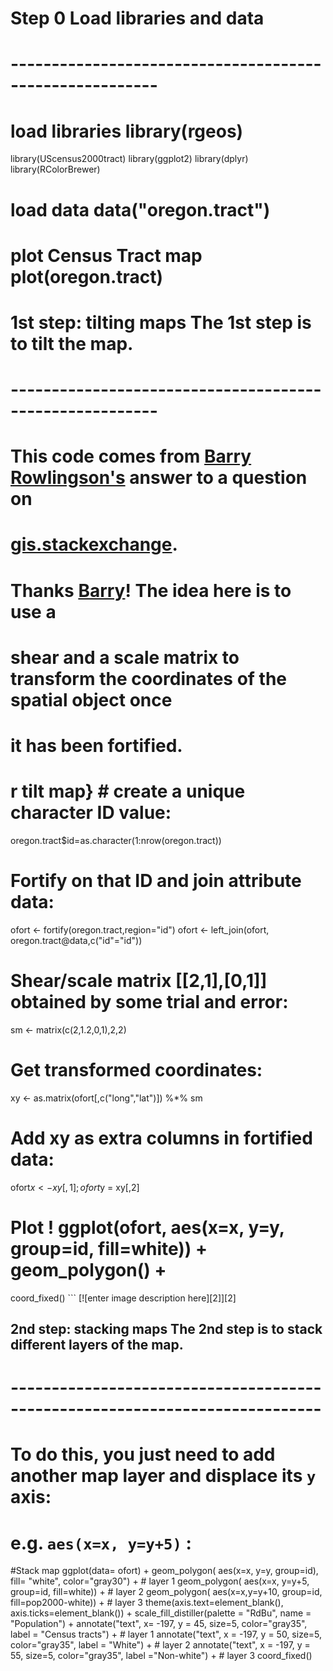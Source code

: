 # Step 0 Load libraries and data
# --------------------------------------------------------

# load libraries library(rgeos) 
library(UScensus2000tract) library(ggplot2) library(dplyr) library(RColorBrewer)

# load data data("oregon.tract")

# plot Census Tract map plot(oregon.tract)


# 1st step: tilting maps The 1st step is to tilt the map. 
# --------------------------------------------------------
# This code comes from [Barry Rowlingson's](http://barry.rowlingson.com/) answer to a question on 
# [gis.stackexchange](http://gis.stackexchange.com/questions/189490/plot-tilted-map-in-r).
# Thanks [Barry](https://twitter.com/geospacedman)! The idea here is to use a 
# shear and a scale matrix to transform the coordinates of the spatial object once
# it has been fortified.

# r tilt map} # create a unique character ID value: 
oregon.tract$id=as.character(1:nrow(oregon.tract))

# Fortify on that ID and join attribute data: 
ofort <- fortify(oregon.tract,region="id")
ofort <- left_join(ofort, oregon.tract@data,c("id"="id"))

# Shear/scale matrix [[2,1],[0,1]] obtained by some trial and error: 
sm <- matrix(c(2,1.2,0,1),2,2)

# Get transformed coordinates:
xy <- as.matrix(ofort[,c("long","lat")]) %*% sm

# Add xy as extra columns in fortified data:
ofort$x <- xy[,1]; ofort$y = xy[,2]

# Plot ! ggplot(ofort, aes(x=x, y=y, group=id, fill=white)) + geom_polygon() +
coord_fixed() ``` [![enter image description here][2]][2]


## 2nd step: stacking maps The 2nd step is to stack different layers of the map.
# ----------------------------------------------------------------------------
# To do this, you just need to add another map layer and displace its `y` axis:
# e.g. `aes(x=x, y=y+5)` :

#Stack map
ggplot(data= ofort) + geom_polygon( aes(x=x, y=y, group=id),
  fill= "white", color="gray30") + # layer 1
  geom_polygon( aes(x=x, y=y+5, group=id, fill=white)) + # layer 2
  geom_polygon( aes(x=x,y=y+10, group=id, fill=pop2000-white)) + # layer 3 
  theme(axis.text=element_blank(), axis.ticks=element_blank()) + 
  scale_fill_distiller(palette = "RdBu", name = "Population") + 
  annotate("text", x= -197, y = 45, size=5, color="gray35", label = "Census tracts") + # layer 1 
annotate("text", x = -197, y = 50, size=5, color="gray35", label = "White") +   # layer 2
annotate("text", x = -197, y = 55, size=5, color="gray35", label ="Non-white") +   # layer 3
coord_fixed() 



